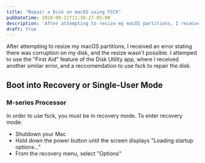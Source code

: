 ```yaml
---
title: "Repair a Disk on macOS using FSCK"
pubDatetime: 2024-09-21T11:30:27-05:00
description: 'After attempting to resize my macOS partitions, I received an error stating there was corruption on my disk, and the resize wasn''t possible. I attemped to use the "First Aid" feature of the Disk Utility app, where I received another similar error, and a reccomendation to use fsck to repair the disk.'
draft: true
---
```


After attempting to resize my macOS partitions, I received an error stating there was corruption on my disk, and the resize wasn't possible. I attemped to use the "First Aid" feature of the Disk Utility app, where I received another similar error, and a reccomendation to use fsck to repair the disk.

## Boot into Recovery or Single-User Mode

### M-series Processor

In order to use fsck, you must be in recovery mode. To enter recovery mode:

- Shutdown your Mac
- Hold down the power button until the screen displays "Loading startup options..."
- From the recovery menu, select "Options"
